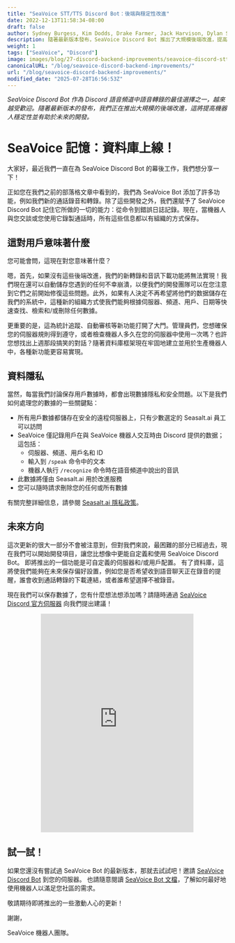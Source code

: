 ```yaml
---
title: "SeaVoice STT/TTS Discord Bot：後端與穩定性改進"
date: 2022-12-13T11:58:34-08:00
draft: false
author: Sydney Burgess, Kim Dodds, Drake Farmer, Jack Harvison, Dylan Strong, Cody Vernon
description: 隨著最新版本發布，SeaVoice Discord Bot 推出了大規模後端改進，提高了機器人穩定性並有助於未來的開發。
weight: 1
tags: ["SeaVoice", "Discord"]
image: images/blog/27-discord-backend-improvements/seavoice-discord-stt-tts-bot-backend-improvements.jpg
canonicalURL: "/blog/seavoice-discord-backend-improvements/"
url: "/blog/seavoice-discord-backend-improvements/"
modified_date: "2025-07-28T16:56:53Z"
---
```


*SeaVoice Discord Bot 作為 Discord 語音頻道中語音轉錄的最佳選擇之一，越來越受歡迎。隨著最新版本的發布，我們正在推出大規模的後端改進，這將提高機器人穩定性並有助於未來的開發。*

# SeaVoice 記憶：資料庫上線！

大家好，最近我們一直在為 SeaVoice Discord Bot 的幕後工作，我們想分享一下！

正如您在我們之前的部落格文章中看到的，我們為 SeaVoice Bot 添加了許多功能，例如我們新的通話錄音和轉錄。除了這些開發之外，我們還賦予了 SeaVoice Discord Bot 記住它所做的一切的能力：從命令到錯誤日誌記錄。現在，當機器人與您交談或您使用它錄製通話時，所有這些信息都以有組織的方式保存。

## 這對用戶意味著什麼
您可能會問，這現在對您意味著什麼？

嗯，首先，如果沒有這些後端改進，我們的新轉錄和音訊下載功能將無法實現！我們現在還可以自動儲存您遇到的任何不幸崩潰，以便我們的開發團隊可以在您注意到它們之前開始修復這些問題。此外，如果有人決定不再希望將他們的数据儲存在我們的系統中，這種新的組織方式使我們能夠根據伺服器、頻道、用戶、日期等快速查找、檢索和/或刪除任何數據。

更重要的是，這為統計追蹤、自動審核等新功能打開了大門。管理員們，您想確保您的伺服器規則得到遵守，或者檢查機器人多久在您的伺服器中使用一次嗎？也許您想找出上週那段搞笑的對話？隨著資料庫框架現在牢固地建立並用於生產機器人中，各種新功能更容易實現。

## 資料隱私

當然，每當我們討論保存用戶數據時，都會出現數據隱私和安全問題。以下是我們如何處理您的數據的一些關鍵點：
- 所有用戶數據都儲存在安全的遠程伺服器上，只有少數選定的 Seasalt.ai 員工可以訪問
- SeaVoice 僅記錄用戶在與 SeaVoice 機器人交互時由 Discord 提供的数据；這包括：
    - 伺服器、頻道、用戶名和 ID
    - 輸入到 `/speak` 命令中的文本
    - 機器人執行 `/recognize` 命令時在語音頻道中說出的音訊
- 此數據將僅由 Seasalt.ai 用於改進服務
- 您可以隨時請求刪除您的任何或所有數據

有關完整詳細信息，請參閱 [Seasalt.ai 隱私政策](https://seasalt.ai/privacy/)。

## 未來方向

這次更新的很大一部分不會被注意到，但對我們來說，最困難的部分已經過去，現在我們可以開始開發項目，讓您比想像中更能自定義和使用 SeaVoice Discord Bot。
即將推出的一個功能是可自定義的伺服器和/或用戶配置。
有了資料庫，這將使我們能夠在未來保存偏好設置，例如您是否希望收到語音聊天正在錄音的提醒，誰會收到通話轉錄的下載連結，或者誰希望選擇不被錄音。

現在我們可以保存數據了，您有什麼想法想添加嗎？請隨時通過 [SeaVoice Discord 官方伺服器](https://discord.gg/dfAYfwBQ) 向我們提出建議！

<center>
<iframe src="https://discordapp.com/widget?id=919037515514654721&theme=dark" width="350" height="500" allowtransparency="true" frameborder="0" sandbox="allow-popups allow-popups-to-escape-sandbox allow-same-origin allow-scripts"></iframe>
</center>

## 試一試！

如果您還沒有嘗試過 SeaVoice Bot 的最新版本，那就去試試吧！邀請 [SeaVoice Discord Bot](https://discord.com/oauth2/authorize?client_id=1001955060210749492&scope=bot) 到您的伺服器。
也請隨意閱讀 [SeaVoice Bot 文檔](https://wiki.seasalt.ai/seavoice/discord/discord-bot/)，了解如何最好地使用機器人以滿足您社區的需求。

敬請期待即將推出的一些激動人心的更新！

謝謝，

SeaVoice 機器人團隊。
